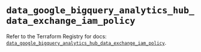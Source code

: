# `data_google_bigquery_analytics_hub_data_exchange_iam_policy`

Refer to the Terraform Registry for docs: [`data_google_bigquery_analytics_hub_data_exchange_iam_policy`](https://registry.terraform.io/providers/hashicorp/google/4.85.0/docs/data-sources/bigquery_analytics_hub_data_exchange_iam_policy).
